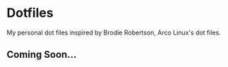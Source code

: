 # Dotfiles
My personal dot files inspired by Brodie Robertson, Arco Linux's dot files.
## Coming Soon...
